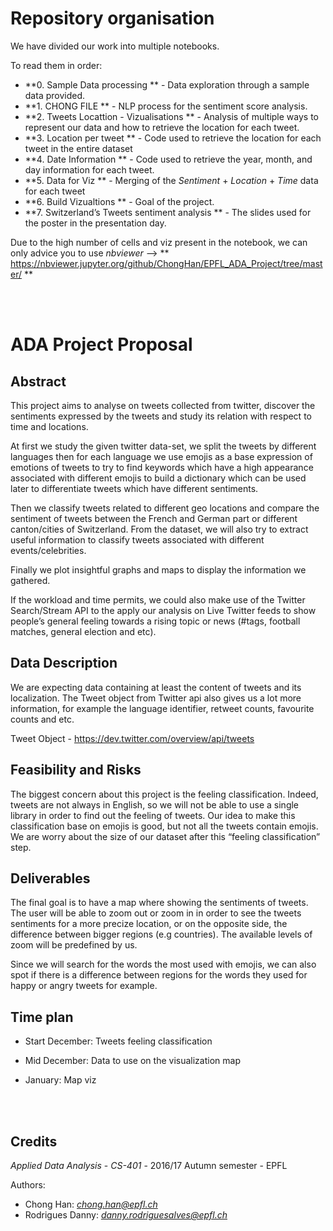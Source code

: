 # Repository organisation

We have divided our work into multiple notebooks. 

To read them in order:
- **0. Sample Data processing ** - Data exploration through a sample data provided.
- **1. CHONG FILE ** - NLP process for the sentiment score analysis.
- **2. Tweets Locattion - Vizualisations ** - Analysis of multiple ways to represent our data and how to retrieve the location for each tweet.
- **3. Location per tweet ** - Code used to retrieve the location for each tweet in the entire dataset
- **4. Date Information ** - Code used to retrieve the year, month, and day information for each tweet.
- **5. Data for Viz ** - Merging of the *Sentiment* + *Location* + *Time* data for each tweet
- **6. Build Vizualtions **  - Goal of the project.
- **7. Switzerland’s Tweets sentiment analysis ** - The slides used for the poster in the presentation day.

Due to the high number of cells and viz present in the notebook, we can only advice you to use *nbviewer* --> ** https://nbviewer.jupyter.org/github/ChongHan/EPFL_ADA_Project/tree/master/ **


<br/>
<br/>


# ADA Project Proposal


## Abstract


This project aims to analyse on tweets collected from twitter, discover the sentiments expressed by the tweets and study its relation with respect to time and locations.


At first we study the given twitter data-set, we split the tweets by different languages then for each language we use emojis as a base expression of emotions of tweets to try to find keywords which have a high appearance associated with different emojis to build a dictionary which can be used later to differentiate tweets which have different sentiments.


Then we classify tweets related to different geo locations and compare the sentiment of tweets between the French and German part or different canton/cities of Switzerland. From the dataset, we will also try to extract useful information to classify tweets associated with different events/celebrities.


Finally we plot insightful graphs and maps to display the information we gathered.


If the workload and time permits, we could also make use of the Twitter Search/Stream API to the apply our analysis on Live Twitter feeds to show people’s general feeling towards a rising topic or news (#tags, football matches, general election and etc).


## Data Description
We are expecting data containing at least the content of tweets and its localization. The Tweet object from Twitter api also gives us a lot more information, for example the language identifier, retweet counts, favourite counts and etc.

Tweet Object - https://dev.twitter.com/overview/api/tweets


## Feasibility and Risks
The biggest concern about this project is the feeling classification. Indeed, tweets are not always in English, so we will not be able to use a single library in order to find out the feeling of tweets. Our idea to make this classification base on emojis is good, but not all the tweets contain emojis. We are worry about the size of our dataset after this “feeling classification” step.


## Deliverables
The final goal is to have a map where showing the sentiments of tweets. The user will be able to zoom out or zoom in in order to see the tweets sentiments for a more precize location, or on the opposite side, the difference between bigger regions (e.g countries). The available levels of zoom will be predefined by us.


Since we will search for the words the most used with emojis, we can also spot if there is a difference between regions for the words they used for happy or angry tweets for example.


## Time plan

- Start December: Tweets feeling classification

- Mid December: Data to use on the visualization map

- January: Map viz


<br/>
<br/>

## Credits
*Applied Data Analysis*  - *CS-401* - 2016/17 Autumn semester - EPFL

Authors:
- Chong Han: *chong.han@epfl.ch*
- Rodrigues Danny: *danny.rodriguesalves@epfl.ch*
